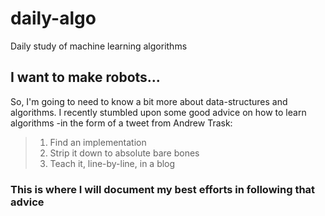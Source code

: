 # daily-algo
Daily study of machine learning algorithms

## I want to make robots...

So, I'm going to need to know a bit more about data-structures and algorithms. I recently stumbled upon some good advice on how to learn algorithms -in the form of a tweet from Andrew Trask:
> 1. Find an implementation
> 2. Strip it down to absolute bare bones
> 3. Teach it, line-by-line, in a blog

### This is where I will document my best efforts in following that advice

